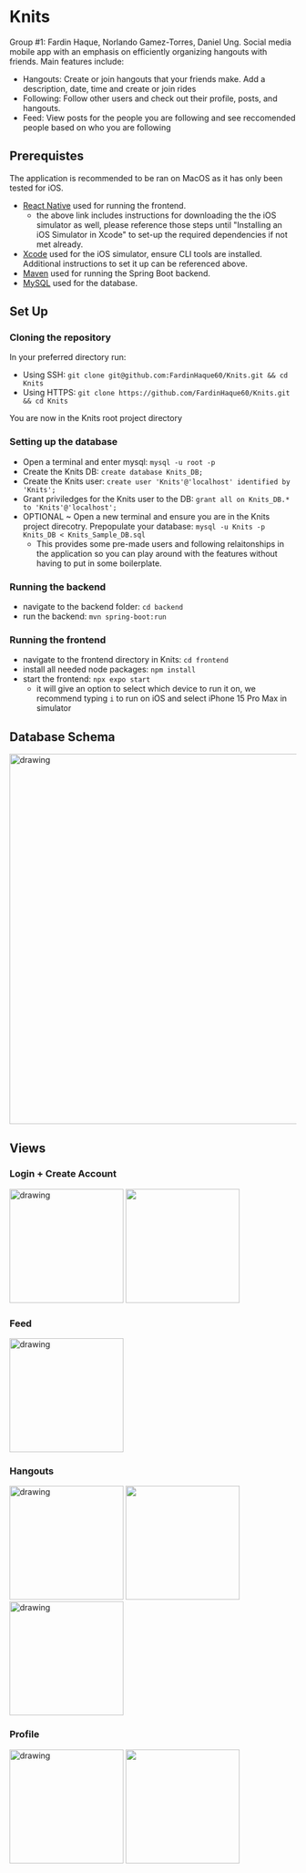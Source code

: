 # Knits
Group #1: Fardin Haque, Norlando Gamez-Torres, Daniel Ung. Social media mobile app with an emphasis on efficiently organizing hangouts with friends. Main features include:
* Hangouts: Create or join hangouts that your friends make. Add a description, date, time and create or join rides 
* Following: Follow other users and check out their profile, posts, and hangouts.
* Feed: View posts for the people you are following and see reccomended people based on who you are following

## Prerequistes
The application is recommended to be ran on MacOS as it has only been tested for iOS.
* [React Native](https://reactnative.dev/docs/environment-setup?guide=native) used for running the frontend.
    * the above link includes instructions for downloading the the iOS simulator as well, please reference those steps until "Installing an iOS Simulator in Xcode" to set-up the required dependencies if not met already.
* [Xcode](https://apps.apple.com/us/app/xcode/id497799835?mt=12) used for the iOS simulator, ensure CLI tools are installed. Additional instructions to set it up can be referenced above.
* [Maven](https://maven.apache.org/download.cgi) used for running the Spring Boot backend.
* [MySQL](https://dev.mysql.com/downloads/mysql/) used for the database.

## Set Up
### Cloning the repository
In your preferred directory run:
* Using SSH: `git clone git@github.com:FardinHaque60/Knits.git && cd Knits`
* Using HTTPS: `git clone https://github.com/FardinHaque60/Knits.git && cd Knits`

You are now in the Knits root project directory

### Setting up the database
* Open a terminal and enter mysql: `mysql -u root -p`
* Create the Knits DB: `create database Knits_DB;`
* Create the Knits user: `create user 'Knits'@'localhost' identified by 'Knits';`
* Grant priviledges for the Knits user to the DB: `grant all on Knits_DB.* to 'Knits'@'localhost';`
* OPTIONAL ~ Open a new terminal and ensure you are in the Knits project direcotry. Prepopulate your database: `mysql -u Knits -p Knits_DB < Knits_Sample_DB.sql`
    * This provides some pre-made users and following relaitonships in the application so you can play around with the features without having to put in some boilerplate.

### Running the backend
* navigate to the backend folder: `cd backend`
* run the backend: `mvn spring-boot:run`

### Running the frontend
* navigate to the frontend directory in Knits: `cd frontend`
* install all needed node packages: `npm install`
* start the frontend: `npx expo start`
    * it will give an option to select which device to run it on, we recommend typing `i` to run on iOS and select iPhone 15 Pro Max in simulator

## Database Schema
<img src="views/db_schema.png" alt="drawing" width="650"/>

## Views
### Login + Create Account 
<img src="views/login.png" alt="drawing" width="200"/> <img src="views/create_account.png" width="200" />

### Feed
<img src="views/feed.png" alt="drawing" width="200"/>

### Hangouts
<img src="views/hangouts.png" alt="drawing" width="200"/> <img src="views/view_hangout.png" width="200" /> <img src="views/join_car.png" alt="drawing" width="200"/> 

### Profile
<img src="views/view_profile.png" alt="drawing" width="200" /> <img src="views/search.png" width="200" />